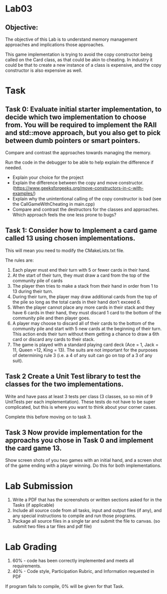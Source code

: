 # Lab03

## Objective:
The objective of this Lab is to understand memory management approaches and implications those approaches.

This game implementation is trying to avoid the copy constructor being called on the Card class, as that could be akin to cheating.   In industry it could be that to create a new instance of a class is expensive, and the copy constructor is also expensive as well.

# Task

## Task 0: Evaluate initial starter implementation, to decide which two implementation to choose from.  You will be required to implement the RAII and std::move approach, but you also get to pick between dumb pointers or smart pointers.

Compare and contrast the approaches towards managing the memory.

Run the code in the debugger to be able to help explain the difference if needed.

* Explain your choice for the project
*	Explain the difference between the copy and move constructor. (https://www.geeksforgeeks.org/move-constructors-in-c-with-examples/)
*	Explain why the unintentional calling of the copy constructor is bad (see the CallGameWithCheating in main.cpp)
*	Compare and contrast the destructors for the classes and approaches.  Which approach feels the one less prone to bugs?


## Task 1:  Consider how to Implement a card game called 13 using chosen implementations.

This will mean you need to modify the CMakeLists.txt file.  

The rules are:
1.	Each player must end their turn with 5 or fewer cards in their hand.
2.	At the start of their turn, they must draw a card from the top of the community pile of cards 
3.	The player then tries to make a stack from their hand in order from 1 to 13 during their turn.  
4.	During their turn, the player may draw additional cards from the top of the pile so long as the total cards in their hand don’t exceed 6.
5.	When the player cannot place any more cards in their stack and they have 6 cards in their hand, they must discard 1 card to the bottom of the community pile and then player  goes.
6.	A player may choose to discard all of their cards to the bottom of the community pile and start with 5 new cards at the beginning of their turn.  This action ends their turn without them getting a chance to draw a 6th card or discard any cards to their stack.
7.	The game is played with a standard playing card deck (Ace = 1, Jack = 11, Queen =12, King = 13).  The suits are not important for the purposes of determining rule 3 (i.e. a 4 of any suit can go on top of a 3 of any suit).

## Task 2  Create a Unit Test library to test the classes for the two implementations.
Write and have pass at least 3 tests per class (3 classes, so so min of 9 UnitTests per each implementation).  These tests do not have to be super complicated, but this is where you want to think about your corner cases.

Complete this before moving on to task 3.
 
## Task 3 Now provide implementation for the approachs you chose in Task 0 and implement the card game 13.
Show screen shots of you two games with an initial hand, and a screen shot of the game ending with a player winning.  Do this for both implementations.


# Lab Submission
1.	Write a PDF that has the screenshots or written sections asked for in the Tasks (if applicable)
3.	Include all source code from all tasks, input and output files (if any), and any special instructions to compile and run those programs.
4.	Package all source files in a single tar and submit the file to canvas.  (so submit two files a tar files and pdf file)

# Lab Grading
1.	60% - code has been correctly implemented and meets all requirements.
1.	40% - Code style, Participation Rubric, and Information requested in PDF 

If program fails to compile, 0% will be given for that Task.

